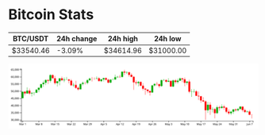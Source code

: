 # Bitcoin Stats

BTC/USDT|24h change|24h high|24h low|
|---|---|---|---|
|$33540.46|-3.09%|$34614.96|$31000.00|

<img src="./chart.svg">
